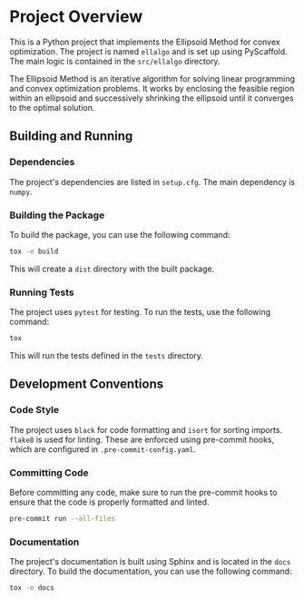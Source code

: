 # Project Overview

This is a Python project that implements the Ellipsoid Method for convex optimization. The project is named `ellalgo` and is set up using PyScaffold. The main logic is contained in the `src/ellalgo` directory.

The Ellipsoid Method is an iterative algorithm for solving linear programming and convex optimization problems. It works by enclosing the feasible region within an ellipsoid and successively shrinking the ellipsoid until it converges to the optimal solution.

## Building and Running

### Dependencies

The project's dependencies are listed in `setup.cfg`. The main dependency is `numpy`.

### Building the Package

To build the package, you can use the following command:

```bash
tox -e build
```

This will create a `dist` directory with the built package.

### Running Tests

The project uses `pytest` for testing. To run the tests, use the following command:

```bash
tox
```

This will run the tests defined in the `tests` directory.

## Development Conventions

### Code Style

The project uses `black` for code formatting and `isort` for sorting imports. `flake8` is used for linting. These are enforced using pre-commit hooks, which are configured in `.pre-commit-config.yaml`.

### Committing Code

Before committing any code, make sure to run the pre-commit hooks to ensure that the code is properly formatted and linted.

```bash
pre-commit run --all-files
```

### Documentation

The project's documentation is built using Sphinx and is located in the `docs` directory. To build the documentation, you can use the following command:

```bash
tox -e docs
```
